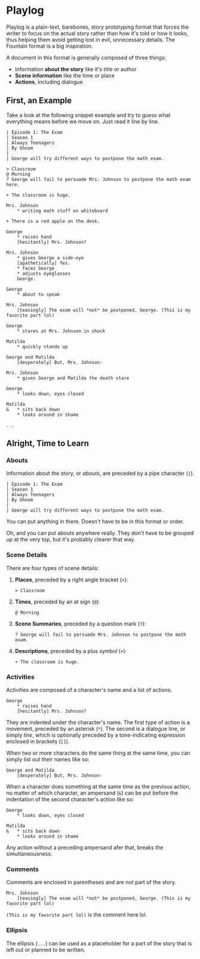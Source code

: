 # Playlog

Playlog is a plain-text, barebones, story prototyping format that forces the writer to focus on the actual story rather than how it's told or how it looks, thus helping them avoid getting lost in evil, unnecessary details. The Fountain format is a big inspiration.

A document in this format is generally composed of three things:

* Information **about the story** like it's title or author
* **Scene information** like the time or place
* **Actions**, including dialogue

## First, an Example

Take a look at the following snippet example and try to guess what everything means before we move on. Just read it line by line.

```playlog
| Episode 1: The Exam
| Season 1
| Always Teenagers
| By Ghoom
|
| George will try different ways to postpone the math exam.

> Classroom
@ Morning
? George will fail to persuade Mrs. Johnson to postpone the math exam here.

+ The classroom is huge.

Mrs. Johnson
	* writing math stuff on whiteboard

+ There is a red apple on the desk.

George
	* raises hand
	[hesitantly] Mrs. Johnson?

Mrs. Johnson
	* gives George a side-eye
	[apathetically] Yes.
	* faces George
	* adjusts eyeglasses
	George.

George
	* about to speak

Mrs. Johnson
	[teasingly] The exam will *not* be postponed, George. (This is my favorite part lol)

George
	* stares at Mrs. Johnson in shock

Matilda
	* quickly stands up

George and Matilda
	[desperately] But, Mrs. Johnson-

Mrs. Johnson
	* gives George and Matilda the death stare

George
	* looks down, eyes closed

Matilda
&	* sits back down
	* looks around in shame

...
```

## Alright, Time to Learn

### Abouts

Information about the story, or *abouts*, are preceded by a pipe character (`|`).

```playlog
| Episode 1: The Exam
| Season 1
| Always Teenagers
| By Ghoom
|
| George will try different ways to postpone the math exam.
```

You can put anything in there. Doesn't have to be in this format or order.

Oh, and you can put abouts anywhere really. They don't have to be grouped up at the very top, but it's probably clearer that way.

### Scene Details

There are four types of scene details:

<ol>

<li>

**Places**, preceded by a right angle bracket (`>`):

```playlog
> Classroom
```

</li>

<li>

**Times**, preceded by an at sign (`@`):

```playlog
@ Morning
```

</li>

<li>

**Scene Summaries**, preceded by a question mark (`?`):

```playlog
? George will fail to persuade Mrs. Johnson to postpone the math exam.
```

</li>

<li>

**Descriptions**, preceded by a plus symbol (`+`):

```playlog
+ The classroom is huge.
```

</li>

</ol>

### Activities

Activities are composed of a character's name and a list of actions.

```playlog
George
	* raises hand
	[hesitantly] Mrs. Johnson?
```

They are indented under the character's name. The first type of action is a movement, preceded by an asterisk (`*`). The second is a dialogue line, or simply *line*, which is optionally preceded by a tone-indicating expression enclosed in brackets (`[]`).

When two or more characters do the same thing at the same time, you can simply list out their names like so:

```playlog
George and Matilda
	[desperately] But, Mrs. Johnson-
```

When a character does something at the same time as the previous action, no matter of which character, an ampersand (`&`) can be put before the indentation of the second character's action like so:

```playlog
George
	* looks down, eyes closed

Matilda
&	* sits back down
	* looks around in shame
```

Any action without a preceding ampersand afer that, breaks the simultaneousness.

### Comments

Comments are enclosed in parentheses and are not part of the story.

```playlog
Mrs. Johnson
	[teasingly] The exam will *not* be postponed, George. (This is my favorite part lol)
```

`(This is my favorite part lol)` is the comment here lol.

### Ellipsis

The ellipsis (`...`) can be used as a placeholder for a part of the story that is left out or planned to be written.